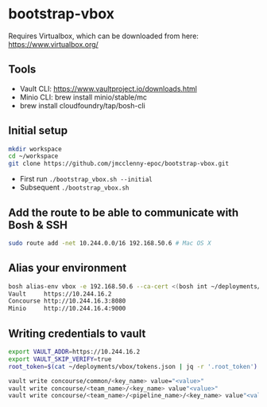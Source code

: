 # bootstrap-vbox

Requires Virtualbox, which can be downloaded from here: https://www.virtualbox.org/

## Tools

- Vault CLI: https://www.vaultproject.io/downloads.html
- Minio CLI: brew install minio/stable/mc
- brew install cloudfoundry/tap/bosh-cli

## Initial setup

```bash
mkdir workspace
cd ~/workspace
git clone https://github.com/jmcclenny-epoc/bootstrap-vbox.git
```

- First run `./bootstrap_vbox.sh --initial`
- Subsequent `./bootstrap_vbox.sh`

## Add the route to be able to communicate with Bosh & SSH

```bash
sudo route add -net 10.244.0.0/16 192.168.50.6 # Mac OS X
```

## Alias your environment

```bash
bosh alias-env vbox -e 192.168.50.6 --ca-cert <(bosh int ~/deployments/vbox/bosh-creds.yml --path /director_ssl/ca)
Vault     https://10.244.16.2
Concourse http://10.244.16.3:8080
Minio     http://10.244.16.4:9000
```

## Writing credentials to vault

```bash
export VAULT_ADDR=https://10.244.16.2
export VAULT_SKIP_VERIFY=true
root_token=$(cat ~/deployments/vbox/tokens.json | jq -r '.root_token')

vault write concourse/common/<key_name> value="<value>"
vault write concourse/<team_name>/<key_name> value"<value>"
vault write concourse/<team_name>/<pipeline_name>/<key_name> value"<value>"
```
